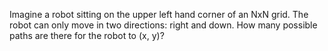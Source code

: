 Imagine a robot sitting on the upper left hand corner of an NxN grid. The robot can only move in two directions: right and down. How many possible paths are there for the robot to (x, y)?